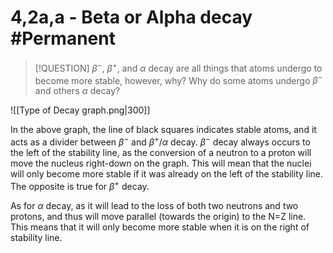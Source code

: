 # 4,2a,a - Beta or Alpha decay #Permanent 
>[!QUESTION]
>$\beta^-$, $\beta^+$, and $\alpha$ decay are all things that atoms undergo to become more stable, however, why? Why do some atoms undergo $\beta^-$ and others $\alpha$ decay?

![[Type of Decay graph.png|300]]

In the above graph, the line of black squares indicates stable atoms, and it acts as a divider between $\beta^-$ and $\beta^+$/$\alpha$ decay. $\beta^-$ decay always occurs to the left of the stability line, as the conversion of a neutron to a proton will move the nucleus right-down on the graph. This will mean that the nuclei will only become more stable if it was already on the left of the stability line. The opposite is true for $\beta^+$ decay. 

As for $\alpha$ decay, as it will lead to the loss of both two neutrons and two protons, and thus will move parallel (towards the origin) to the N=Z line. This means that it will only become more stable when it is on the right of stability line.